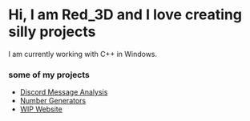 # Hi, I am Red_3D and I love creating silly projects

I am currently working with C++ in Windows.

### some of my projects
* [Discord Message Analysis](https://github.com/Red-3D/Discord-message-analysis)
* [Number Generators](https://github.com/Red-3D/Number_Generators)
* [WIP Website](https://red-3d.github.io/)
